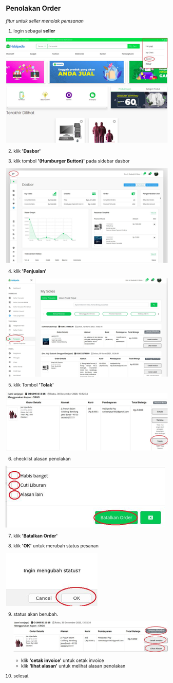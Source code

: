## Penolakan Order

_fitur untuk seller menolak pemsanan_

1. login sebagai **seller**

![Docusaurus logo](./images/mainpage_login-fix.jpeg)

2. klik **'Dasbor'**

3. klik tombol **'(Humburger Button)'** pada sidebar dasbor

![Docusaurus logo](./images/dasbor_list-fix.jpeg)

4. klik **'Penjualan'**

![Docusaurus logo](./images/dasbor_listpenjualan-fix.jpeg)

5. klik Tombol **'Tolak'**

![Docusaurus logo](./images/ordertolak-fix.jpeg)

6. checklist alasan penolakan

![Docusaurus logo](./images/alasantolakorder-fix.jpeg)

7. klik **'Batalkan Order'**

8. klik **'OK'** untuk merubah status pesanan

![Docusaurus logo](./images/statustolak-fix.jpeg)

9. status akan berubah.

   ![Docusaurus logo](./images/tolakorderproduk-fix.jpeg)

   - klik **'cetak invoice'** untuk cetak invoice
   - klik **'lihat alasan'** untuk melihat alasan penolakan

10. selesai.
